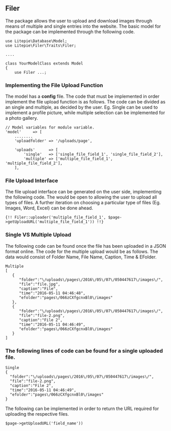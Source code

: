 ## Filer
The package allows the user to upload and download images through means of multiple and single entries into the website.
The basic model for the package can be implemented through the following code. 

    use Litepie\Database\Model;
    use Litepie\Filer\Traits\Filer;

    ....

    class YourModelClass extends Model
    {
        use Filer ...;

### Implementing the File Upload Function
The model has a **config** file.
The code that must be implemented in order implement the file upload function is as follows.
The code can be divided as an single and multiple, as decided by the user. 
Eg. Single can be used to implement a profile picture, while multiple selection can be implemented for a photo gallery. 

    // Model variables for module variable.
    'model'     => [
        ........
        'uploadfolder' => '/uploads/page',

        'uploads'      => [
            'single'   => ['single_file_field_1', 'single_file_field_2'],
            'multiple' => ['multiple_file_field_1', 'multiple_file_field_2'],
        ],



### File Upload Interface
The file upload interface can be generated on the user side, implementing the following code. The would be open to allowing the user to upload all types of files. A further iteration on choosing a particular type of files (Eg. Images, Word, Excel) can be done ahead. 

    {!! Filer::uploader('multiple_file_field_1', $page->getUploadURL('multiple_file_field_1')) !!}


### Single VS Multiple Upload
The following code can be found once the file has been uploaded in a JSON format online. The code for the multiple upload would be as follows. The data would consist of Folder Name, File Name, Caption, Time & EFolder. 


    Multiple
    [  
       {  
          "folder":"\/uploads\/pages\/2016\/05\/07\/050447617\/images\/",
          "file":"file.jpg",
          "caption":"File",
          "time":"2016-05-11 04:46:48",
          "efolder":"pages\/066zCXfgcnxBl0\/images"
       },
       {  
          "folder":"\/uploads\/pages\/2016\/05\/07\/050447617\/images\/",
          "file":"file-2.png",
          "caption":"File 2",
          "time":"2016-05-11 04:46:49",
          "efolder":"pages\/066zCXfgcnxBl0\/images"
       }
    ]

### The following lines of code can be found for a single uploaded file.


    Single
    {  
      "folder":"\/uploads\/pages\/2016\/05\/07\/050447617\/images\/",
      "file":"file-2.png",
      "caption":"File 2",
      "time":"2016-05-11 04:46:49",
      "efolder":"pages\/066zCXfgcnxBl0\/images"
    }

The following can be implemented in order to return the URL required for uploading the respective files.


    $page->getUploadURL('field_name'))

